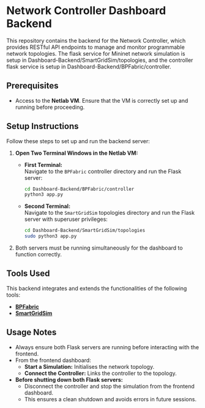 # Network Controller Dashboard Backend  

This repository contains the backend for the Network Controller, which provides RESTful API endpoints to manage and monitor programmable network topologies.
The flask service for Mininet network simulation is setup in Dashboard-Backend/SmartGridSim/topologies, and the controller flask service is setup in Dashboard-Backend/BPFabric/controller.

## Prerequisites  

- Access to the **Netlab VM**. Ensure that the VM is correctly set up and running before proceeding.  

## Setup Instructions  

Follow these steps to set up and run the backend server:  

1. **Open Two Terminal Windows in the Netlab VM:**  

   - **First Terminal:**  
     Navigate to the `BPFabric` controller directory and run the Flask server:  
     ```bash
     cd Dashboard-Backend/BPFabric/controller
     python3 app.py
     ```  

   - **Second Terminal:**  
     Navigate to the `SmartGridSim` topologies directory and run the Flask server with superuser privileges:  
     ```bash
     cd Dashboard-Backend/SmartGridSim/topologies
     sudo python3 app.py
     ```  

2. Both servers must be running simultaneously for the dashboard to function correctly.  

## Tools Used  

This backend integrates and extends the functionalities of the following tools:  

- **[BPFabric](https://github.com/UofG-netlab/BPFabric)**
- **[SmartGridSim](https://github.com/filipholik/SmartGridSim)**
## Usage Notes  

- Always ensure both Flask servers are running before interacting with the frontend.  
- From the frontend dashboard:  
  - **Start a Simulation:** Initialises the network topology.  
  - **Connect the Controller:** Links the controller to the topology.  
- **Before shutting down both Flask servers:**  
  - Disconnect the controller and stop the simulation from the frontend dashboard.  
  - This ensures a clean shutdown and avoids errors in future sessions.  
 
